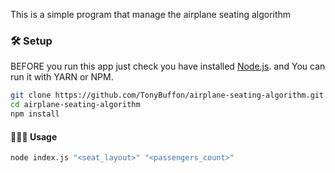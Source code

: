 This is a simple program that manage the airplane seating algorithm
### 🛠️ Setup
BEFORE you run this app just check you have installed [Node.js](https://nodejs.org/en/). and You can run it with YARN or NPM.

```bash
git clone https://github.com/TonyBuffon/airplane-seating-algorithm.git
cd airplane-seating-algorithm
npm install
```
#### 👩🏻‍💻 Usage
```bash
node index.js "<seat_layout>" "<passengers_count>"
```